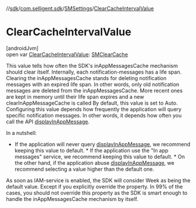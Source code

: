//[sdk](../../../index.md)/[com.selligent.sdk](../index.md)/[SMSettings](index.md)/[ClearCacheIntervalValue](-clear-cache-interval-value.md)

# ClearCacheIntervalValue

[androidJvm]\
open var [ClearCacheIntervalValue](-clear-cache-interval-value.md): [SMClearCache](../-s-m-clear-cache/index.md)

This value tells how often the SDK's inAppMessagesCache mechanism should clear itself. Internally, each notification-messages has a life span. Clearing the inAppMessagesCache stands for deleting notification messages with an expired life span. In other words, only old notification messages are deleted from the inAppMessagesCache. More recent ones are kept in memory until their life span expires and a new clearInAppMessageCache is called By default, this value is set to Auto. Configuring this value depends how frequently the application will query specific notification messages. In other words, it depends how often you call the API [displayInAppMessage](../-s-m-manager/display-in-app-message.md). 

 In a nutshell: 

 * If the application will never query [displayInAppMessage](../-s-m-manager/display-in-app-message.md), we recommend keeping this value to default. * If the application use the &quot;In app messages&quot; service, we recommend keeping this value to default. * On the other hand, if the application abuse [displayInAppMessage](../-s-m-manager/display-in-app-message.md), we recommend selecting a value higher than the default one. 

 As soon as IAM-service is enabled, the SDK will consider Week as being the default value. Except if you explicitly override the property. In 99% of the cases, you should not override this property as the SDK is smart enough to handle the inAppMessagesCache mechanism by itself.
